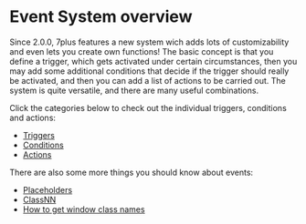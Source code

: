 # Event System overview #
Since 2.0.0, 7plus features a new system wich adds lots of customizability and even lets you create own functions! The basic concept is that you define a trigger, which gets activated under certain circumstances, then you may add some additional conditions that decide if the trigger should really be activated, and then you can add a list of actions to be carried out. The system is quite versatile, and there are many useful combinations.

Click the categories below to check out the individual triggers, conditions and actions:
  * [Triggers](docsTriggersList.md)
  * [Conditions](docsConditionsList.md)
  * [Actions](docsActionsList.md)

There are also some more things you should know about events:
  * [Placeholders](docsGenericPlaceholders.md)
  * [ClassNN](docsGenericClassNN.md)
  * [How to get window class names](docsExamplesGetClassName.md)